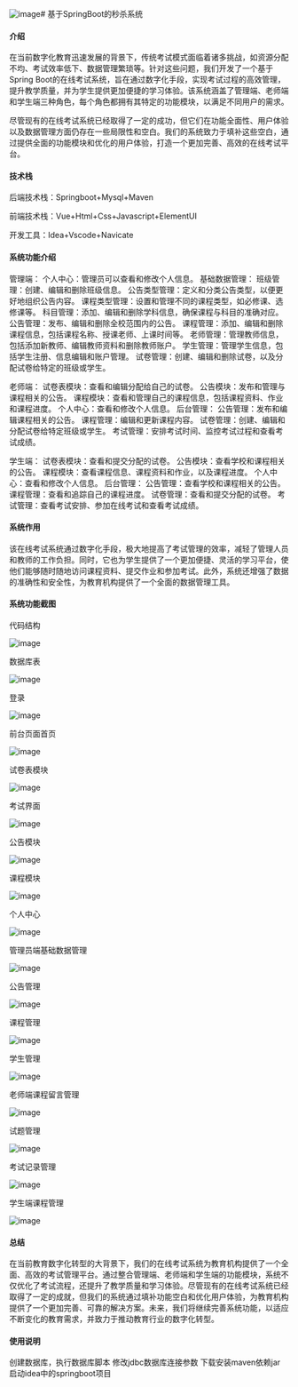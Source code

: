 ![image](https://github.com/user-attachments/assets/5789506e-77de-4bec-8f2f-140a1aaba992)# 基于SpringBoot的秒杀系统

#### 介绍

在当前数字化教育迅速发展的背景下，传统考试模式面临着诸多挑战，如资源分配不均、考试效率低下、数据管理繁琐等。针对这些问题，我们开发了一个基于Spring Boot的在线考试系统，旨在通过数字化手段，实现考试过程的高效管理，提升教学质量，并为学生提供更加便捷的学习体验。该系统涵盖了管理端、老师端和学生端三种角色，每个角色都拥有其特定的功能模块，以满足不同用户的需求。

尽管现有的在线考试系统已经取得了一定的成功，但它们在功能全面性、用户体验以及数据管理方面仍存在一些局限性和空白。我们的系统致力于填补这些空白，通过提供全面的功能模块和优化的用户体验，打造一个更加完善、高效的在线考试平台。

#### 技术栈

后端技术栈：Springboot+Mysql+Maven

前端技术栈：Vue+Html+Css+Javascript+ElementUI

开发工具：Idea+Vscode+Navicate

#### 系统功能介绍

管理端：
个人中心：管理员可以查看和修改个人信息。
基础数据管理：
班级管理：创建、编辑和删除班级信息。
公告类型管理：定义和分类公告类型，以便更好地组织公告内容。
课程类型管理：设置和管理不同的课程类型，如必修课、选修课等。
科目管理：添加、编辑和删除学科信息，确保课程与科目的准确对应。
公告管理：发布、编辑和删除全校范围内的公告。
课程管理：添加、编辑和删除课程信息，包括课程名称、授课老师、上课时间等。
老师管理：管理教师信息，包括添加新教师、编辑教师资料和删除教师账户。
学生管理：管理学生信息，包括学生注册、信息编辑和账户管理。
试卷管理：创建、编辑和删除试卷，以及分配试卷给特定的班级或学生。

老师端：
试卷表模块：查看和编辑分配给自己的试卷。
公告模块：发布和管理与课程相关的公告。
课程模块：查看和管理自己的课程信息，包括课程资料、作业和课程进度。
个人中心：查看和修改个人信息。
后台管理：
公告管理：发布和编辑课程相关的公告。
课程管理：编辑和更新课程内容。
试卷管理：创建、编辑和分配试卷给特定班级或学生。
考试管理：安排考试时间、监控考试过程和查看考试成绩。

学生端：
试卷表模块：查看和提交分配的试卷。
公告模块：查看学校和课程相关的公告。
课程模块：查看课程信息、课程资料和作业，以及课程进度。
个人中心：查看和修改个人信息。
后台管理：
公告管理：查看学校和课程相关的公告。
课程管理：查看和追踪自己的课程进度。
试卷管理：查看和提交分配的试卷。
考试管理：查看考试安排、参加在线考试和查看考试成绩。

#### 系统作用

该在线考试系统通过数字化手段，极大地提高了考试管理的效率，减轻了管理人员和教师的工作负担。同时，它也为学生提供了一个更加便捷、灵活的学习平台，使他们能够随时随地访问课程资料、提交作业和参加考试。此外，系统还增强了数据的准确性和安全性，为教育机构提供了一个全面的数据管理工具。

#### 系统功能截图

代码结构

![image](https://github.com/user-attachments/assets/ebfcfd8a-790f-4ff5-b8b4-38dc2d5664ff)


数据库表

![image](https://github.com/user-attachments/assets/62618404-1492-41e3-9ad5-c261dcf15587)


登录

![image](https://github.com/user-attachments/assets/ec4e767c-34fc-42ea-adf3-b212eff404a9)


前台页面首页

![image](https://github.com/user-attachments/assets/f64bc925-fadd-4207-9ef6-c08335d893a1)


试卷表模块

![image](https://github.com/user-attachments/assets/ab899ad1-7717-4b61-b4bc-d010641cc2c4)


考试界面

![image](https://github.com/user-attachments/assets/e7e935fb-a086-47cd-9ef8-cc11acf0e225)


公告模块

![image](https://github.com/user-attachments/assets/9c66e437-4fd5-4468-8c4b-b9c43f564f11)


课程模块

![image](https://github.com/user-attachments/assets/6732b1dd-f24b-4efe-ac35-14eef191a49e)


个人中心

![image](https://github.com/user-attachments/assets/eb794d07-494c-4b18-a910-1a35ed9dfd68)


管理员端基础数据管理

![image](https://github.com/user-attachments/assets/474dcf9e-001d-4557-9422-f5f6d3cd294f)


公告管理

![image](https://github.com/user-attachments/assets/401172d1-6232-4095-b2ea-aeb711d03907)


课程管理

![image](https://github.com/user-attachments/assets/da37a34f-117b-4dc1-a88d-2b1ba3810e74)


学生管理

![image](https://github.com/user-attachments/assets/a33d7505-1bd6-490a-99a4-b5feaefe3bb7)


老师端课程留言管理

![image](https://github.com/user-attachments/assets/837ca9a0-c5d6-4e62-bd1e-6978cc054c61)


试题管理

![image](https://github.com/user-attachments/assets/8e43da97-1183-4c11-a0a0-c1bce30c74c0)


考试记录管理

![image](https://github.com/user-attachments/assets/25dde358-bb10-4faf-8e8f-4ba27d2ccb76)


学生端课程管理

![image](https://github.com/user-attachments/assets/c692b51a-0015-4035-8007-13f196fb6d53)


#### 总结

在当前教育数字化转型的大背景下，我们的在线考试系统为教育机构提供了一个全面、高效的考试管理平台。通过整合管理端、老师端和学生端的功能模块，系统不仅优化了考试流程，还提升了教学质量和学习体验。尽管现有的在线考试系统已经取得了一定的成就，但我们的系统通过填补功能空白和优化用户体验，为教育机构提供了一个更加完善、可靠的解决方案。未来，我们将继续完善系统功能，以适应不断变化的教育需求，并致力于推动教育行业的数字化转型。

#### 使用说明

创建数据库，执行数据库脚本 修改jdbc数据库连接参数 下载安装maven依赖jar 启动idea中的springboot项目
